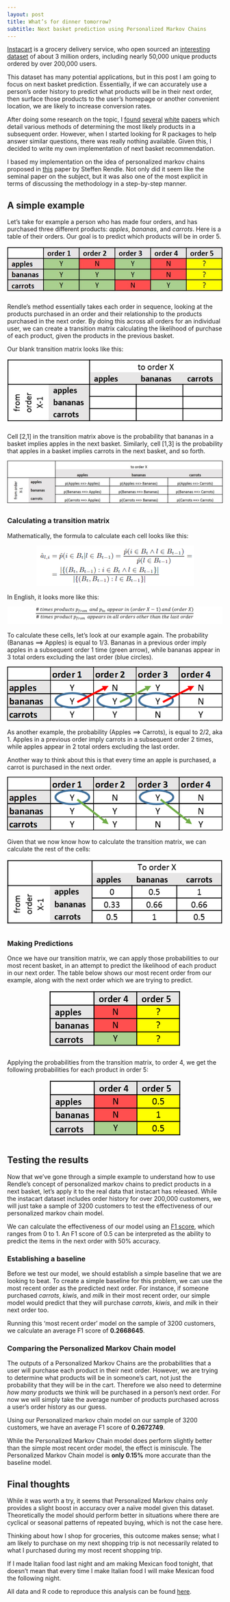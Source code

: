 ```yaml
---
layout: post
title: What’s for dinner tomorrow?
subtitle: Next basket prediction using Personalized Markov Chains
---
```


[Instacart](https://www.instacart.com/) is a grocery delivery service, who open sourced an [interesting dataset](https://www.instacart.com/datasets/grocery-shopping-2017) of about 3 million orders, including nearly 50,000 unique products ordered by over 200,000 users. 

This dataset has many potential applications, but in this post I am going to focus on next basket prediction. Essentially, if we can accurately use a person’s order history to predict what products will be in their next order, then surface those products to the user’s homepage or another convenient location, we are likely to increase conversion rates.

After doing some research on the topic, I [found](https://github.com/riazhedayati/PMC/blob/master/white%20papers/Dynamic%20Recurrent%20Model%20for%20Next%20Basket.pdf) [several](https://github.com/riazhedayati/PMC/blob/master/white%20papers/Learning%20Hierarchical%20Representation%20Model%20for%20Next.pdf) [white](https://github.com/riazhedayati/PMC/blob/master/white%20papers/Next%20Basket%20Prediction%20using%20Recurring.pdf) [papers](https://github.com/riazhedayati/PMC/blob/master/white%20papers/Where%20You%20Like%20to%20Go%20Next%20Successive%20Point-of-Interest%20Recommendation.pdf) which detail various methods of determining the most likely products in a subsequent order. However, when I started looking for R packages to help answer similar questions, there was really nothing available. Given this, I decided to write my own implementation of next basket recommendation.

I based my implementation on the idea of personalized markov chains proposed in [this](https://github.com/riazhedayati/PMC/blob/master/white%20papers/Factorizing%20Personalized%20Markov%20Chains.pdf) paper by Steffen Rendle. Not only did it seem like the seminal paper on the subject, but it was also one of the most explicit in terms of discussing the methodology in a step-by-step manner. 

## A simple example
Let’s take for example a person who has made four orders, and has purchased three different products: _apples_, _bananas_, and _carrots_. Here is a table of their orders. Our goal is to predict which products will be in order 5.

<div style="text-align:center"><img src ="/img/personalized-markov-chains/PMC1.jpg" /></div>


Rendle’s method essentially takes each order in sequence, looking at the products purchased in an order and their relationship to the products purchased in the next order. By doing this across all orders for an individual user, we can create a transition matrix calculating the likelihood of purchase of each product, given the products in the previous basket. 

Our blank transition matrix looks like this:

<div style="text-align:center"><img src ="/img/personalized-markov-chains/PMC2.png" /></div>


Cell [2,1] in the transition matrix above is the probability that bananas in a basket implies apples in the next basket. Similarly, cell [1,3] is the probability that apples in a basket implies carrots in the next basket, and so forth. 

<div style="text-align:center"><img src ="/img/personalized-markov-chains/PMC3.jpg" /></div>



### Calculating a transition matrix
Mathematically, the formula to calculate each cell looks like this:

<div style="text-align:center"><img src ="/img/personalized-markov-chains/PMC4.png" /></div>

In English, it looks more like this:

<div style="text-align:center"><img src ="/img/personalized-markov-chains/PMC5.png" /></div>


To calculate these cells, let’s look at our example again. The probability (Bananas ==> Apples) is equal to 1/3. Bananas in a previous order imply apples in a subsequent order 1 time (green arrow), while bananas appear in 3 total orders excluding the last order (blue circles).

<div style="text-align:center"><img src ="/img/personalized-markov-chains/PMC6.png" /></div>


As another example, the probability (Apples ==> Carrots), is equal to 2/2, aka 1. Apples in a previous order imply carrots in a subsequent order 2 times, while apples appear in 2 total orders excluding the last order. 

Another way to think about this is that every time an apple is purchased, a carrot is purchased in the next order.


<div style="text-align:center"><img src ="/img/personalized-markov-chains/PMC7.png" /></div>

Given that we now know how to calculate the transition matrix, we can calculate the rest of the cells:

<div style="text-align:center"><img src ="/img/personalized-markov-chains/PMC8.png" /></div>


### Making Predictions
Once we have our transition matrix, we can apply those probabilities to our most recent basket, in an attempt to predict the likelihood of each product in our next order. The table below shows our most recent order from our example, along with the next order which we are trying to predict. 

<div style="text-align:center"><img src ="/img/personalized-markov-chains/PMC9.png" /></div>

Applying the probabilities from the transition matrix, to order 4, we get the following probabilities for each product in order 5:

<div style="text-align:center"><img src ="/img/personalized-markov-chains/PMC10.png" /></div>


## Testing the results
Now that we’ve gone through a simple example to understand how to use Rendle’s concept of personalized markov chains to predict products in a next basket, let’s apply it to the real data that instacart has released. While the instacart dataset includes order history for over 200,000 customers, we will just take a sample of 3200 customers to test the effectiveness of our personalized markov chain model. 

We can calculate the effectiveness of our model using an [F1 score](https://en.wikipedia.org/wiki/F1_score), which ranges from 0 to 1. An F1 score of 0.5 can be interpreted as the ability to predict the items in the next order with 50% accuracy. 


### Establishing a baseline
Before we test our model, we should establish a simple baseline that we are looking to beat. To create a simple baseline for this problem, we can use the most recent order as the predicted next order. For instance, if someone purchased _carrots_, _kiwis_, and _milk_ in their most recent order, our simple model would predict that they will purchase _carrots_, _kiwis_, and _milk_ in their next order too. 

Running this ‘most recent order’ model on the sample of 3200 customers, we calculate an average F1 score of __0.2668645__.


### Comparing the Personalized Markov Chain model
The outputs of a Personalized Markov Chains are the probabilities that a user will purchase each product in their next order. However, we are trying to determine what products will be in someone’s cart, not just the probability that they will be in the cart. Therefore we also need to determine _how many_ products we think will be purchased in a person’s next order. For now we will simply take the average number of products purchased across a user’s order history as our guess.

Using our Personalized markov chain model on our sample of 3200 customers, we have an average F1 score of __0.2672749__. 

While the Personalized Markov Chain model does perform slightly better than the simple most recent order model, the effect is miniscule. The Personalized Markov Chain model is __only 0.15%__ more accurate than the baseline model.
 
 
## Final thoughts
While it was worth a try, it seems that Personalized Markov chains only provides a slight boost in accuracy over a naïve model given this dataset. Theoretically the model should perform better in situations where there are cyclical or seasonal patterns of repeated buying, which is not the case here. 

Thinking about how I shop for groceries, this outcome makes sense; what I am likely to purchase on my next shopping trip is not necessarily related to what I purchased during my most recent shopping trip. 

If I made Italian food last night and am making Mexican food tonight, that doesn’t mean that every time I make Italian food I will make Mexican food the following night. 

All data and R code to reproduce this analysis can be found [here](https://github.com/riazhedayati/PMC).
